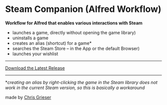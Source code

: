 # Steam Companion (Alfred Workflow)

**Workflow for Alfred that enables various interactions with Steam**
- launches a game, directly without opening the game library)
- uninstalls a game
- creates an alias (shortcut) for a game\*
- searches the Steam Store – in the App or the default Browser)
- launches your wishlist

---

[Download the Latest Release](https://github.com/chrisgrieser/pandoc_alfred/releases/latest)

---
\**creating an alias by right-clicking the game in the Steam library does not work in the current Steam version, so this is basically a workaround*

made by [Chris Grieser](https://chris-grieser.de/)
